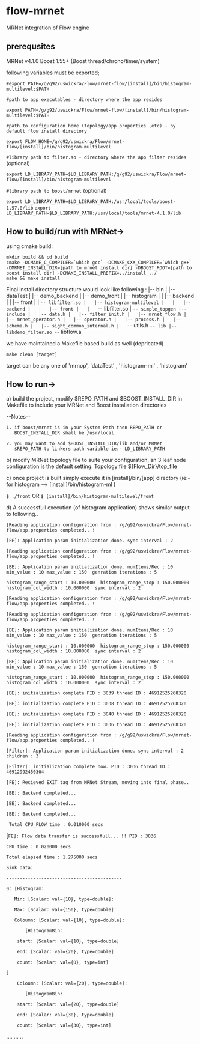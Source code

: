 flow-mrnet
==========
MRNet integration of Flow engine

prerequsites
---------------------------------------
MRNet v4.1.0
Boost 1.55+ (Boost thread/chrono/timer/system)

following variables must be exported;

`#export PATH=/g/g92/uswickra/Flow/mrnet-flow/[install]/bin/histogram-multilevel:$PATH`

`#path to app executables - directory where the app resides`

`export PATH=/g/g92/uswickra/Flow/mrnet-flow/[install]/bin/histogram-multilevel:$PATH`

`#path to configuration home (topology/app properties ,etc) - by default flow install directory`

`export FLOW_HOME=/g/g92/uswickra/Flow/mrnet-flow/[install]/bin/histogram-multilevel`

`#library path to filter.so - directory where the app filter resides ` (optional)

`export LD_LIBRARY_PATH=$LD_LIBRARY_PATH:/g/g92/uswickra/Flow/mrnet-flow/[install]/bin/histogram-multilevel`

`#library path to boost/mrnet` (optional)

`export LD_LIBRARY_PATH=$LD_LIBRARY_PATH:/usr/local/tools/boost-1.57.0/lib`
`export LD_LIBRARY_PATH=$LD_LIBRARY_PATH:/usr/local/tools/mrnet-4.1.0/lib`


How to build/run with MRNet->
---------------------------------------
using cmake build:

	mkdir build && cd build
	cmake -DCMAKE_C_COMPILER=`which gcc` -DCMAKE_CXX_COMPILER=`which g++` -DMRNET_INSTALL_DIR=[path to mrnet install dir] -DBOOST_ROOT=[path to boost install dir] -DCMAKE_INSTALL_PREFIX=../install ../ 
	make && make install
	

Final install directory structure would look like following :
|-- bin
|   |-- dataTest
|   |-- demo_backend
|   |-- demo_front
|   |-- histogram
|   |   |-- backend
|   |   |-- front
|   |   `-- libfilter.so
|   |-- histogram-multilevel
|   |   |-- backend
|   |   |-- front
|   |   `-- libfilter.so
|   `-- simple_topgen
|-- include
|   |-- data.h
|   |-- filter_init.h
|   |-- mrnet_flow.h
|   |-- mrnet_operator.h
|   |-- operator.h
|   |-- process.h
|   |-- schema.h
|   |-- sight_common_internal.h
|   `-- utils.h
`-- lib
    |-- libdemo_filter.so
    `-- libflow.a


we have maintained a Makefile based build as well (depricated)

	make clean [target]    

target can be any one of 'mrnop', 'dataTest' , 'histogram-ml' , 'histogram' 


How to run->
---------------------------------------

a) build the project, modify $REPO_PATH and $BOOST_INSTALL_DIR 
   in Makefile to include your MRNet and Boost installation directories
    
   --Notes-- 
   
    1. if boost/mrnet is in your System Path then REPO_PATH or
       BOOST_INSTALL_DIR shall be /usr/local
       
    2. you may want to add $BOOST_INSTALL_DIR/lib and/or MRNet
       $REPO_PATH to linkers path variable ie:- LD_LIBRARY_PATH


b) modify MRNet topology file to suite your configuration, an
   3 leaf node configuration is the default setting. Topology 
   file ${Flow_Dir}/top_file
           
c) once project is built simply execute it in [install]/bin/[app] directory (ie:- for histogram ==> [install]/bin/histogram-ml )

   `$ ./front`
   OR
   `$ [install]/bin/histogram-multilevel/front`

d) A successfull execution (of histogram application) shows similar output to following..



`[Reading application configuration from : /g/g92/uswickra/Flow/mrnet-flow/app.properties completed.. !`

`[FE]: Application param initialization done. sync interval : 2`

`[Reading application configuration from : /g/g92/uswickra/Flow/mrnet-flow/app.properties completed.. !`

`[BE]: Application param initialization done. numItems/Rec : 10  min_value : 10 max_value : 150  genration iterations : 5`

`histogram_range_start : 10.000000  histogram_range_stop : 150.000000 histogram_col_width : 10.000000  sync interval : 2 `

`[Reading application configuration from : /g/g92/uswickra/Flow/mrnet-flow/app.properties completed.. !`

`[Reading application configuration from : /g/g92/uswickra/Flow/mrnet-flow/app.properties completed.. !`

`[BE]: Application param initialization done. numItems/Rec : 10  min_value : 10 max_value : 150  genration iterations : 5`

`histogram_range_start : 10.000000  histogram_range_stop : 150.000000 histogram_col_width : 10.000000  sync interval : 2 `

`[BE]: Application param initialization done. numItems/Rec : 10  min_value : 10 max_value : 150  genration iterations : 5`

`histogram_range_start : 10.000000  histogram_range_stop : 150.000000 histogram_col_width : 10.000000  sync interval : 2 `

`[BE]: initialization complete PID : 3039 thread ID : 46912525268320  `

`[BE]: initialization complete PID : 3038 thread ID : 46912525268320  `

`[BE]: initialization complete PID : 3040 thread ID : 46912525268320  `

`[FE]: initialization complete PID : 3036 thread ID : 46912525268320 `

`[Reading application configuration from : /g/g92/uswickra/Flow/mrnet-flow/app.properties completed.. !`

`[Filter]: Application param initialization done. sync interval : 2 children : 3 `

`[Filter]: initialization complete now. PID : 3036 thread ID : 46912992450304 `

`[FE]: Recieved EXIT tag from MRNet Stream, moving into final phase..`

`[BE]: Backend completed... `

`[BE]: Backend completed... `

`[BE]: Backend completed... `


` Total CPU_FLOW time : 0.010000 secs`

[`FE]: Flow data transfer is successfull... !! PID : 3036 `



`CPU time : 0.020000 secs`

`Total elapsed time : 1.275000 secs`

`Sink data:`

`-------------------------------------------`

`0: [Histogram: `

`    Min: [Scalar: val={10}, type=double]: `

`    Max: [Scalar: val={150}, type=double]: `

`    Coloumn: [Scalar: val={10}, type=double]: `

`        [HistogramBin: `

`    start: [Scalar: val={10}, type=double]`

`    end: [Scalar: val={20}, type=double]`

`    count: [Scalar: val={0}, type=int]`

`]`

`    Coloumn: [Scalar: val={20}, type=double]:` 

`        [HistogramBin: `

`    start: [Scalar: val={20}, type=double]`

`    end: [Scalar: val={30}, type=double]`

`    count: [Scalar: val={30}, type=int]`


....
...
..





